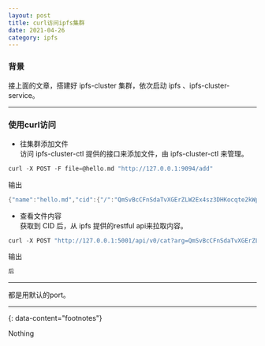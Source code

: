 ```yaml
---
layout: post
title: curl访问ipfs集群
date: 2021-04-26
category: ipfs
---
```


### 背景
接上面的文章，搭建好 ipfs-cluster 集群，依次启动 ipfs 、ipfs-cluster-service。    

***

### 使用curl访问

* 往集群添加文件  
访问 ipfs-cluster-ctl 提供的接口来添加文件，由 ipfs-cluster-ctl 来管理。  

```c
curl -X POST -F file=@hello.md "http://127.0.0.1:9094/add"
```
输出

```c
{"name":"hello.md","cid":{"/":"QmSvBcCFnSdaTvXGErZLW2Ex4sz3DHKocqte2kWpWvm5hu"},"size":12}
```

* 查看文件内容  
获取到 CID 后，从 ipfs 提供的restful api来拉取内容。  

```c
curl -X POST "http://127.0.0.1:5001/api/v0/cat?arg=QmSvBcCFnSdaTvXGErZLW2Ex4sz3DHKocqte2kWpWvm5hu"
```
输出  

```c
后
```

***

都是用默认的port。  

---
{: data-content="footnotes"}

Nothing